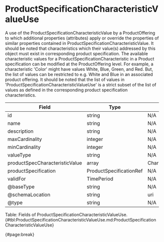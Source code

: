 <!--
    ATTENTION: This file was generated via gradle!
               Do NOT manually edit this file! Any such changes will be overwritten!
-->

# ProductSpecificationCharacteristicValueUse

A use of the ProductSpecificationCharacteristicValue by a ProductOffering to which additional properties (attributes) apply or override the properties of similar properties contained in ProductSpecificationCharacteristicValue.
It should be noted that characteristics which their value(s) addressed by this object must exist in corresponding product specification.
The available characteristic values for a ProductSpecificationCharacteristic in a Product specification can be modified at the ProductOffering level.
For example, a characteristic 'Color' might have values White, Blue, Green, and Red.
But, the list of values can be restricted to e.g.
White and Blue in an associated product offering.
It should be noted that the list of values in 'ProductSpecificationCharacteristicValueUse' is a strict subset of the list of values as defined in the corresponding product specification characteristics.

| Field | Type | Format | Required |
| ------- | ------- | ------- | --- |
| id | string | N/A | No |
| name | string | N/A | No |
| description | string | N/A | No |
| maxCardinality | integer | N/A | No |
| minCardinality | integer | N/A | No |
| valueType | string | N/A | No |
| productSpecCharacteristicValue | array | CharacteristicValueSpecification | No |
| productSpecification | ProductSpecificationRef | N/A | No |
| validFor | TimePeriod | N/A | No |
| @baseType | string | N/A | No |
| @schemaLocation | string | uri | No |
| @type | string | N/A | No |

Table: Fields of ProductSpecificationCharacteristicValueUse. {#tbl:ProductSpecificationCharacteristicValueUse.md:ProductSpecificationCharacteristicValueUse}

{#page:break}
